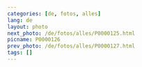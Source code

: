 ```yaml
---
categories: [de, fotos, alles]
lang: de
layout: photo
next_photo: /de/fotos/alles/P0000125.html
picname: P0000126
prev_photo: /de/fotos/alles/P0000127.html
tags: []
---
```

